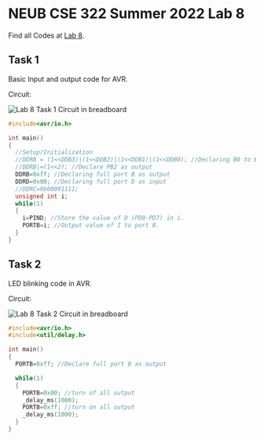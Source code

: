 # NEUB CSE 322 Summer 2022 Lab 8

Find all Codes at  [Lab 8](https://github.com/shparvez001/NEUB-CSE-322-Summer-2022/tree/main/lab-8).

## Task 1
Basic Input and output code for AVR.

Circuit:

![Lab 8 Task 1 Circuit in breadboard](https://raw.githubusercontent.com/shparvez001/NEUB-CSE-322-Summer-2022/main/lab-8/CSE-322-2202-lab8-task-1CKT_bb.png)


```c
#include<avr/io.h>

int main()
{
  //Setup/Initialization
  //DDRB = (1<<DDB3)|(1<<DDB2)|(1<<DDB1)|(1<<DDB0); //Declaring B0 to B3 as outputs
  //DDRB|=(1<<2); //Declare PB2 as output
  DDRB=0xff; //Declaring full port B as output
  DDRD=0x00; //Declaring full port D as input
  //DDRC=0b00001111;
  unsigned int i;
  while(1)
  {
    i=PIND; //Store the value of D (PD0-PD7) in i.
    PORTB=i; //Output value of I to port B.
  }
}
```

## Task 2
LED blinking code in AVR.

Circuit:

![Lab 8 Task 2 Circuit in breadboard](https://raw.githubusercontent.com/shparvez001/NEUB-CSE-322-Summer-2022/main/lab-8/CSE-322-2202-lab8-task-2CKT_bb.png)
```c
#include<avr/io.h>
#include<util/delay.h>

int main()
{
  PORTB=0xff; //Declare full port B as output

  while(1)
  {
    PORTB=0x00; //turn of all output
    _delay_ms(1000);
    PORTB=0xff; //turn on all output
    _delay_ms(1000);
  }
}
```
